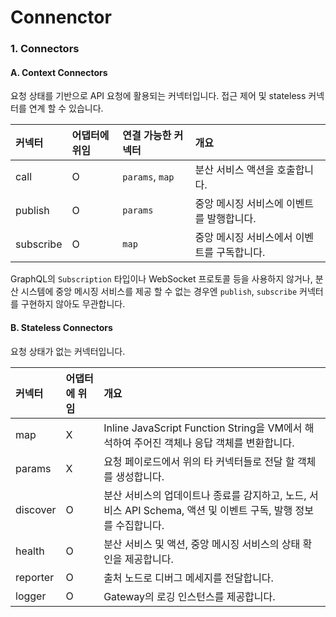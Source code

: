 # Connenctor

### 1. Connectors

#### A. Context Connectors

요청 상태를 기반으로 API 요청에 활용되는 커넥터입니다. 접근 제어 및 stateless 커넥터를 연계 할 수 있습니다.

| 커넥터 | 어댑터에 위임 | 연결 가능한 커넥터 | 개요 |
| :--- | :--- | :--- | :--- |
| call | O | `params`, `map` | 분산 서비스 액션을 호출합니다. |
| publish | O | `params` | 중앙 메시징 서비스에 이벤트를 발행합니다. |
| subscribe | O | `map` | 중앙 메시징 서비스에서 이벤트를 구독합니다. |

GraphQL의 `Subscription` 타입이나 WebSocket 프로토콜 등을 사용하지 않거나, 분산 시스템에 중앙 메시징 서비스를 제공 할 수 없는 경우엔 `publish`, `subscribe` 커넥터를 구현하지 않아도 무관합니다.



#### B. Stateless Connectors

요청 상태가 없는 커넥터입니다.

| 커넥터 | 어댑터에 위임 | 개요 |
| :--- | :--- | :--- |
| map | X | Inline JavaScript Function String을 VM에서 해석하여 주어진 객체나 응답 객체를 변환합니다. |
| params | X | 요청 페이로드에서 위의 타 커넥터들로 전달 할 객체를 생성합니다. |
| discover | O | 분산 서비스의 업데이트나 종료를 감지하고, 노드, 서비스 API Schema, 액션 및 이벤트 구독, 발행 정보를 수집합니다. |
| health | O | 분산 서비스 및 액션, 중앙 메시징 서비스의 상태 확인을 제공합니다. |
| reporter | O | 출처 노드로 디버그 메세지를 전달합니다. |
| logger | O | Gateway의 로깅 인스턴스를 제공합니다. |

### 

